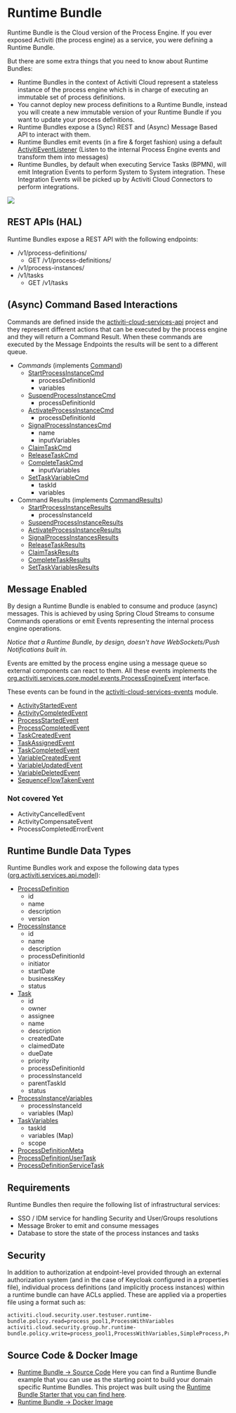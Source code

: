 # Runtime Bundle

Runtime Bundle is the Cloud version of the Process Engine.
If you ever exposed Activiti (the process engine) as a service, you were defining a Runtime Bundle.

But there are some extra things that you need to know about Runtime Bundles:
- Runtime Bundles in the context of Activiti Cloud represent a stateless instance of the process engine which is in charge of executing an immutable set of process definitions.
- You cannot deploy new process definitions to a Runtime Bundle, instead you will create a new immutable version of your Runtime Bundle if you  want to update your process definitions.
- Runtime Bundles expose a (Sync) REST and (Async) Message Based API to interact with them.
- Runtime Bundles emit events (in a fire & forget fashion) using a default [ActivitiEventListener](https://github.com/Activiti/Activiti/blob/master/activiti-services/activiti-services-events/src/main/java/org/activiti/services/events/MessageProducerActivitiEventListener.java) (Listen to the internal Process Engine events and transform them into messages)
- Runtime Bundles, by default when executing Service Tasks (BPMN), will emit Integration Events to perform System to System integration. These Integration Events will be picked up by Activiti Cloud Connectors to perform integrations.

![](../../../assets/RuntimeBundle.png)

## REST APIs (HAL)
Runtime Bundles expose a REST API with the following endpoints:
- /v1/process-definitions/
  - GET /v1/process-definitions/
- /v1/process-instances/
- /v1/tasks
  - GET /v1/tasks

## (Async) Command Based Interactions
Commands are defined inside the [activiti-cloud-services-api](https://github.com/Activiti/activiti-cloud-runtime-bundle-service/tree/develop/activiti-cloud-services-runtime-bundle/activiti-cloud-services-api) project
and they represent different actions that can be executed by the process engine and they will return a Command Result. When these commands are executed by the Message Endpoints the results will be sent to a different queue.

- *Commands* (implements [Command](https://github.com/Activiti/activiti-cloud-runtime-bundle-service/blob/master/activiti-cloud-services-runtime-bundle/activiti-cloud-services-api/src/main/java/org/activiti/cloud/services/api/commands/Command.java))
  - [StartProcessInstanceCmd](https://github.com/Activiti/activiti-cloud-runtime-bundle-service/blob/master/activiti-cloud-services-runtime-bundle/activiti-cloud-services-api/src/main/java/org/activiti/cloud/services/api/commands/StartProcessInstanceCmd.java)
    - processDefinitionId
    - variables
  - [SuspendProcessInstanceCmd](https://github.com/Activiti/activiti-cloud-runtime-bundle-service/blob/master/activiti-cloud-services-runtime-bundle/activiti-cloud-services-api/src/main/java/org/activiti/cloud/services/api/commands/SuspendProcessInstanceCmd.java)
    - processDefinitionId
  - [ActivateProcessInstanceCmd](https://github.com/Activiti/activiti-cloud-runtime-bundle-service/blob/master/activiti-cloud-services-runtime-bundle/activiti-cloud-services-api/src/main/java/org/activiti/cloud/services/api/commands/ActivateProcessInstanceCmd.java)
    - processDefinitionId
  - [SignalProcessInstancesCmd](https://github.com/Activiti/activiti-cloud-runtime-bundle-service/blob/master/activiti-cloud-services-runtime-bundle/activiti-cloud-services-api/src/main/java/org/activiti/cloud/services/api/commands/SignalProcessInstancesCmd.java)
    - name
    - inputVariables
  - [ClaimTaskCmd](https://github.com/Activiti/activiti-cloud-runtime-bundle-service/blob/master/activiti-cloud-services-runtime-bundle/activiti-cloud-services-api/src/main/java/org/activiti/cloud/services/api/commands/ClaimTaskCmd.java)
  - [ReleaseTaskCmd](https://github.com/Activiti/activiti-cloud-runtime-bundle-service/blob/master/activiti-cloud-services-runtime-bundle/activiti-cloud-services-api/src/main/java/org/activiti/cloud/services/api/commands/ReleaseTaskCmd.java)
  - [CompleteTaskCmd](https://github.com/Activiti/activiti-cloud-runtime-bundle-service/blob/master/activiti-cloud-services-runtime-bundle/activiti-cloud-services-api/src/main/java/org/activiti/cloud/services/api/commands/CompleteTaskCmd.java)
    - inputVariables
  - [SetTaskVariableCmd](https://github.com/Activiti/activiti-cloud-runtime-bundle-service/blob/master/activiti-cloud-services-runtime-bundle/activiti-cloud-services-api/src/main/java/org/activiti/cloud/services/api/commands/SetTaskVariablesCmd.java)
    - taskId
    - variables
- Command Results (implements [CommandResults](https://github.com/Activiti/activiti-cloud-runtime-bundle-service/blob/master/activiti-cloud-services-runtime-bundle/activiti-cloud-services-api/src/main/java/org/activiti/cloud/services/api/commands/results/CommandResults.java))
  - [StartProcessInstanceResults](https://github.com/Activiti/activiti-cloud-runtime-bundle-service/blob/master/activiti-cloud-services-runtime-bundle/activiti-cloud-services-api/src/main/java/org/activiti/cloud/services/api/commands/results/StartProcessInstanceResults.java)
    - processInstanceId
  - [SuspendProcessInstanceResults](https://github.com/Activiti/activiti-cloud-runtime-bundle-service/blob/master/activiti-cloud-services-runtime-bundle/activiti-cloud-services-api/src/main/java/org/activiti/cloud/services/api/commands/results/SuspendProcessInstanceResults.java)
  - [ActivateProcessInstanceResults](https://github.com/Activiti/activiti-cloud-runtime-bundle-service/blob/master/activiti-cloud-services-runtime-bundle/activiti-cloud-services-api/src/main/java/org/activiti/cloud/services/api/commands/results/ActivateProcessInstanceResults.java)
  - [SignalProcessInstancesResults](https://github.com/Activiti/activiti-cloud-runtime-bundle-service/blob/master/activiti-cloud-services-runtime-bundle/activiti-cloud-services-api/src/main/java/org/activiti/cloud/services/api/commands/results/SignalProcessInstancesResults.java)
  - [ReleaseTaskResults](https://github.com/Activiti/activiti-cloud-runtime-bundle-service/blob/master/activiti-cloud-services-runtime-bundle/activiti-cloud-services-api/src/main/java/org/activiti/cloud/services/api/commands/results/ReleaseTaskResults.java)
  - [ClaimTaskResults](https://github.com/Activiti/activiti-cloud-runtime-bundle-service/blob/master/activiti-cloud-services-runtime-bundle/activiti-cloud-services-api/src/main/java/org/activiti/cloud/services/api/commands/results/ClaimTaskResults.java)
  - [CompleteTaskResults](https://github.com/Activiti/activiti-cloud-runtime-bundle-service/blob/master/activiti-cloud-services-runtime-bundle/activiti-cloud-services-api/src/main/java/org/activiti/cloud/services/api/commands/results/CompleteTaskResults.java)
  - [SetTaskVariablesResults](https://github.com/Activiti/activiti-cloud-runtime-bundle-service/blob/master/activiti-cloud-services-runtime-bundle/activiti-cloud-services-api/src/main/java/org/activiti/cloud/services/api/commands/results/SetTaskVariablesResults.java)

## Message Enabled
By design a Runtime Bundle is enabled to consume and produce (async) messages. This is achieved by
using Spring Cloud Streams to consume Commands operations or emit Events representing the internal process engine
operations.

*Notice that a Runtime Bundle, by design, doesn't have WebSockets/Push Notifications built in.*

Events are emitted by the process engine using a message queue so external components can react to them.
All these events implements the [org.activiti.services.core.model.events.ProcessEngineEvent](https://github.com/Activiti/activiti-cloud-runtime-bundle-service/blob/master//activiti-cloud-services-runtime-bundle/activiti-cloud-services-api/src/main/java/org/activiti/cloud/services/api/events/ProcessEngineEvent.java) interface.

These events can be found in the [activiti-cloud-services-events](https://github.com/Activiti/activiti-cloud-runtime-bundle-service/blob/master/activiti-cloud-services-runtime-bundle/activiti-cloud-services-events/) module.

* [ActivityStartedEvent](https://github.com/Activiti/activiti-cloud-runtime-bundle-service/blob/master/activiti-cloud-services-runtime-bundle/activiti-cloud-services-events/src/main/java/org/activiti/cloud/services/events/ActivityStartedEvent.java)
* [ActivityCompletedEvent](https://github.com/Activiti/activiti-cloud-runtime-bundle-service/blob/master/activiti-cloud-services-runtime-bundle/activiti-cloud-services-events/src/main/java/org/activiti/cloud/services/events/ActivityCompletedEvent.java)
* [ProcessStartedEvent](https://github.com/Activiti/activiti-cloud-runtime-bundle-service/blob/master/activiti-cloud-services-runtime-bundle/activiti-cloud-services-events/src/main/java/org/activiti/cloud/services/events/ProcessStartedEvent.java)
* [ProcessCompletedEvent](https://github.com/Activiti/activiti-cloud-runtime-bundle-service/blob/master/activiti-cloud-services-runtime-bundle/activiti-cloud-services-events/src/main/java/org/activiti/cloud/services/events/ProcessCompletedEvent.java)
* [TaskCreatedEvent](https://github.com/Activiti/activiti-cloud-runtime-bundle-service/blob/master/activiti-cloud-services-runtime-bundle/activiti-cloud-services-events/src/main/java/org/activiti/cloud/services/events/TaskCreatedEvent.java)
* [TaskAssignedEvent](https://github.com/Activiti/activiti-cloud-runtime-bundle-service/blob/master/activiti-cloud-services-runtime-bundle/activiti-cloud-services-events/src/main/java/org/activiti/cloud/services/events/TaskAssignedEvent.java)
* [TaskCompletedEvent](https://github.com/Activiti/activiti-cloud-runtime-bundle-service/blob/master/activiti-cloud-services-runtime-bundle/activiti-cloud-services-events/src/main/java/org/activiti/cloud/services/events/TaskCompletedEvent.java)
* [VariableCreatedEvent](https://github.com/Activiti/activiti-cloud-runtime-bundle-service/blob/master/activiti-cloud-services-runtime-bundle/activiti-cloud-services-events/src/main/java/org/activiti/cloud/services/events/VariableCreatedEvent.java)
* [VariableUpdatedEvent](https://github.com/Activiti/activiti-cloud-runtime-bundle-service/blob/master/activiti-cloud-services-runtime-bundle/activiti-cloud-services-events/src/main/java/org/activiti/cloud/services/events/VariableUpdatedEvent.java)
* [VariableDeletedEvent](https://github.com/Activiti/activiti-cloud-runtime-bundle-service/blob/master/activiti-cloud-services-runtime-bundle/activiti-cloud-services-events/src/main/java/org/activiti/cloud/services/events/VariableDeletedEvent.java)
* [SequenceFlowTakenEvent](https://github.com/Activiti/activiti-cloud-runtime-bundle-service/blob/master/activiti-cloud-services-runtime-bundle/activiti-cloud-services-api/src/main/java/org/activiti/cloud/services/events/SequenceFlowTakenEvent.java)

### Not covered Yet
* ActivityCancelledEvent
* ActivityCompensateEvent
* ProcessCompletedErrorEvent

## Runtime Bundle Data Types
Runtime Bundles work and expose the following data types ([org.activiti.services.api.model](https://github.com/Activiti/activiti-cloud-runtime-bundle-service/tree/develop/activiti-cloud-services-runtime-bundle/activiti-cloud-services-api/src/main/java/org/activiti/cloud/services/api/model)):
  - [ProcessDefinition](https://github.com/Activiti/activiti-cloud-runtime-bundle-service/blob/master/activiti-cloud-services-runtime-bundle/activiti-cloud-services-api/src/main/java/org/activiti/cloud/services/api/model/ProcessDefinition.java)
    - id
    - name
    - description
    - version
  - [ProcessInstance](https://github.com/Activiti/activiti-cloud-runtime-bundle-service/blob/master/activiti-cloud-services-runtime-bundle/activiti-cloud-services-api/src/main/java/org/activiti/cloud/services/api/model/ProcessInstance.java)
    - id
    - name
    - description
    - processDefinitionId
    - initiator
    - startDate
    - businessKey
    - status
  - [Task](https://github.com/Activiti/activiti-cloud-runtime-bundle-service/blob/master/activiti-cloud-services-runtime-bundle/activiti-cloud-services-api/src/main/java/org/activiti/cloud/services/api/model/Task.java)
    - id
    - owner
    - assignee
    - name
    - description
    - createdDate
    - claimedDate
    - dueDate
    - priority
    - processDefinitionId
    - processInstanceId
    - parentTaskId
    - status
  - [ProcessInstanceVariables](https://github.com/Activiti/activiti-cloud-runtime-bundle-service/blob/master/activiti-cloud-services-runtime-bundle/activiti-cloud-services-api/src/main/java/org/activiti/cloud/services/api/model/ProcessInstanceVariables.java)
    - processInstanceId
    - variables (Map)
  - [TaskVariables](https://github.com/Activiti/activiti-cloud-runtime-bundle-service/blob/master/activiti-cloud-services-runtime-bundle/activiti-cloud-services-api/src/main/java/org/activiti/cloud/services/api/model/TaskVariables.java)
    - taskId
    - variables (Map)
    - scope
  - [ProcessDefinitionMeta](https://github.com/Activiti/activiti-cloud-runtime-bundle-service/blob/master/activiti-cloud-services-runtime-bundle/activiti-cloud-services-api/src/main/java/org/activiti/cloud/services/api/model/ProcessDefinitionMeta.java)
  - [ProcessDefinitionUserTask](https://github.com/Activiti/activiti-cloud-runtime-bundle-service/blob/master/activiti-cloud-services-runtime-bundle/activiti-cloud-services-api/src/main/java/org/activiti/cloud/services/api/model/ProcessDefinitionUserTask.java)
  - [ProcessDefinitionServiceTask](https://github.com/Activiti/activiti-cloud-runtime-bundle-service/blob/master/activiti-cloud-services-runtime-bundle/activiti-cloud-services-api/src/main/java/org/activiti/cloud/services/api/model/ProcessDefinitionServiceTask.java)


## Requirements
Runtime Bundles then require the following list of infrastructural services:
- SSO / IDM service for handling Security and User/Groups resolutions
- Message Broker to emit and consume messages
- Database to store the state of the process instances and tasks

## Security

In addition to authorization at endpoint-level provided through an external authorization system (and in the case of Keycloak configured in a properties file), individual process definitions (and implicitly process instances) within a runtime bundle can have ACLs applied. These are applied via a properties file using a format such as:

```
activiti.cloud.security.user.testuser.runtime-bundle.policy.read=process_pool1,ProcessWithVariables
activiti.cloud.security.group.hr.runtime-bundle.policy.write=process_pool1,ProcessWithVariables,SimpleProcess,ProcessWithVariables2,ProcessWithBoundarySignal
```

## Source Code & Docker Image

- [Runtime Bundle -> Source Code](https://github.com/activiti/activiti-cloud-runtime-bundle) Here you can find a Runtime Bundle example that you can use as the starting point to build your domain specific Runtime Bundles. This project was built using the [Runtime Bundle Starter that you can find here](https://github.com/Activiti/activiti-cloud-runtime-bundle-service/tree/develop/activiti-cloud-starter-runtime-bundle).
- [Runtime Bundle -> Docker Image](https://hub.docker.com/r/activiti/activiti-cloud-runtime-bundle/)
